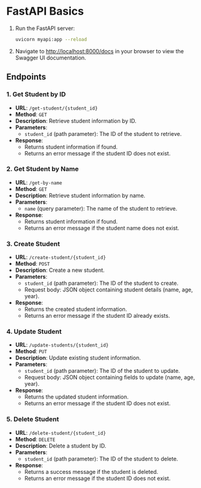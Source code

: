 # FastAPI Basics
1. Run the FastAPI server:

    ```bash
    uvicorn myapi:app --reload
    ```

2. Navigate to [http://localhost:8000/docs](http://localhost:8000/docs) in your browser to view the Swagger UI documentation. 

## Endpoints

### 1. Get Student by ID

- **URL**: `/get-student/{student_id}`
- **Method**: `GET`
- **Description**: Retrieve student information by ID.
- **Parameters**:
  - `student_id` (path parameter): The ID of the student to retrieve.
- **Response**:
  - Returns student information if found.
  - Returns an error message if the student ID does not exist.

### 2. Get Student by Name

- **URL**: `/get-by-name`
- **Method**: `GET`
- **Description**: Retrieve student information by name.
- **Parameters**:
  - `name` (query parameter): The name of the student to retrieve.
- **Response**:
  - Returns student information if found.
  - Returns an error message if the student name does not exist.

### 3. Create Student

- **URL**: `/create-student/{student_id}`
- **Method**: `POST`
- **Description**: Create a new student.
- **Parameters**:
  - `student_id` (path parameter): The ID of the student to create.
  - Request body: JSON object containing student details (name, age, year).
- **Response**:
  - Returns the created student information.
  - Returns an error message if the student ID already exists.

### 4. Update Student

- **URL**: `/update-students/{student_id}`
- **Method**: `PUT`
- **Description**: Update existing student information.
- **Parameters**:
  - `student_id` (path parameter): The ID of the student to update.
  - Request body: JSON object containing fields to update (name, age, year).
- **Response**:
  - Returns the updated student information.
  - Returns an error message if the student ID does not exist.

### 5. Delete Student

- **URL**: `/delete-student/{student_id}`
- **Method**: `DELETE`
- **Description**: Delete a student by ID.
- **Parameters**:
  - `student_id` (path parameter): The ID of the student to delete.
- **Response**:
  - Returns a success message if the student is deleted.
  - Returns an error message if the student ID does not exist.
